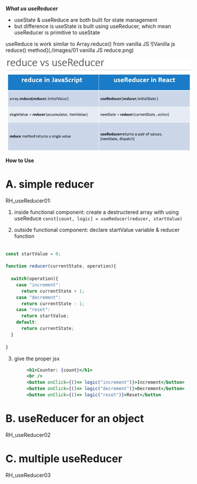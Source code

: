 ***What us useReducer***
- useState & useReduce are both built for state management
- but difference is useState is built using useReducer, which mean useReducer is primitive to useState

useReduce is work similar to Array.reduce() from vanilla JS
![Vanilla js reduce() method](./images/01 vanilla JS reduce.png)

![reduce() vs useReducer](./images/02%20reducer%20vs%20useReducer.png)


**How to Use**
# A. simple reducer
RH_useReducer01:
1. inside functional component: create a destructered array with using useReduce
  `const[count, logic] = useReducer(reducer, startValue)`

2. outside functional component: declare startValue variable & reducer function
```javascript

const startValue = 0;

function reducer(currentState, operation){

  switch(operation){
    case "increment":
      return currentState + 1;
    case "decrement":
      return currentState - 1;
    case "reset":
      return startValue;
    default:
      return currentState;
  }
  
}
```
3. give the proper jsx

```jsx
        <h1>Counter: {count}</h1>
        <br />
        <button onClick={()=> logic("increment")}>Increment</button>
        <button onClick={()=> logic("decrement")}>Decrement</button>
        <button onClick={()=> logic("reset")}>Reset</button
```

# B. useReducer for an object
RH_useReducer02

# C. multiple useReducer
RH_useReducer03
<!-- this file will tell us how to use single snippet if multiple element have same logic -->

